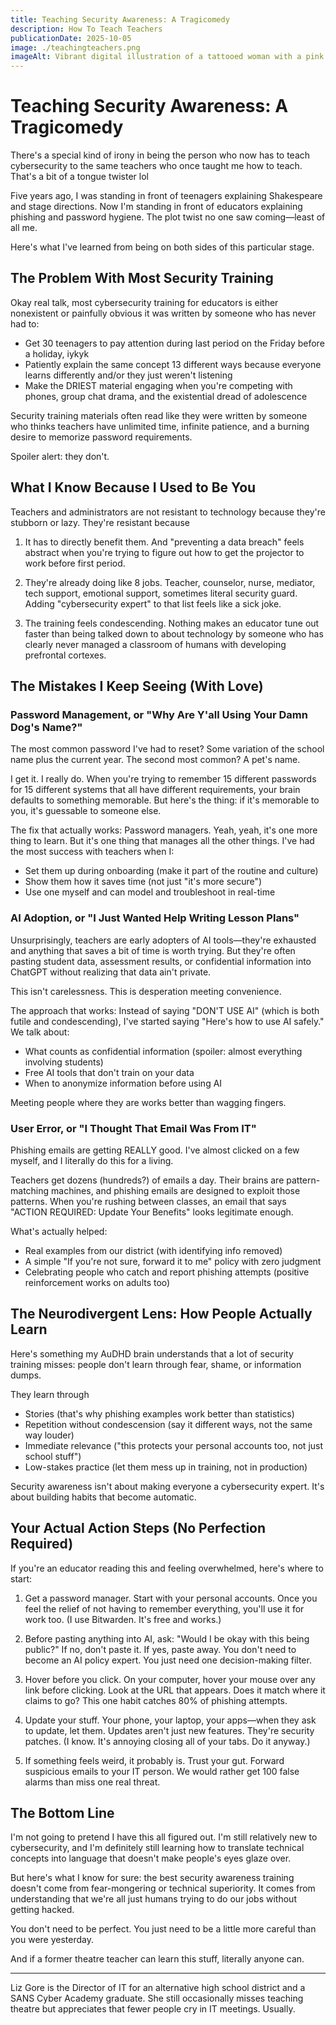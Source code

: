```yaml
---
title: Teaching Security Awareness: A Tragicomedy
description: How To Teach Teachers
publicationDate: 2025-10-05
image: ./teachingteachers.png
imageAlt: Vibrant digital illustration of a tattooed woman with a pink buzzcut in front of a room full of adults on their phones and laptops, the board behind her reads "Security Awareness - Stay Alert!"
---
```


# Teaching Security Awareness: A Tragicomedy

There's a special kind of irony in being the person who now has to teach cybersecurity to the same teachers who once taught me how to teach. That's a bit of a tongue twister lol

Five years ago, I was standing in front of teenagers explaining Shakespeare and stage directions. Now I'm standing in front of educators explaining phishing and password hygiene. The plot twist no one saw coming—least of all me.

Here's what I've learned from being on both sides of this particular stage.

## The Problem With Most Security Training

Okay real talk, most cybersecurity training for educators is either nonexistent or painfully obvious it was written by someone who has never had to:

- Get 30 teenagers to pay attention during last period on the Friday before a holiday, iykyk
- Patiently explain the same concept 13 different ways because everyone learns differently and/or they just weren't listening
- Make the DRIEST material engaging when you're competing with phones, group chat drama, and the existential dread of adolescence

Security training materials often read like they were written by someone who thinks teachers have unlimited time, infinite patience, and a burning desire to memorize password requirements.

Spoiler alert: they don't.

## What I Know Because I Used to Be You

Teachers and administrators are not resistant to technology because they're stubborn or lazy. They're resistant because

1. It has to directly benefit them. And "preventing a data breach" feels abstract when you're trying to figure out how to get the projector to work before first period.

2. They're already doing like 8 jobs. Teacher, counselor, nurse, mediator, tech support, emotional support, sometimes literal security guard. Adding "cybersecurity expert" to that list feels like a sick joke.

3. The training feels condescending. Nothing makes an educator tune out faster than being talked down to about technology by someone who has clearly never managed a classroom of humans with developing prefrontal cortexes.

## The Mistakes I Keep Seeing (With Love)

### Password Management, or "Why Are Y'all Using Your Damn Dog's Name?"

The most common password I've had to reset? Some variation of the school name plus the current year. The second most common? A pet's name.

I get it. I really do. When you're trying to remember 15 different passwords for 15 different systems that all have different requirements, your brain defaults to something memorable. But here's the thing: if it's memorable to you, it's guessable to someone else.

The fix that actually works: Password managers. Yeah, yeah, it's one more thing to learn. But it's one thing that manages all the other things. I've had the most success with teachers when I:

- Set them up during onboarding (make it part of the routine and culture)
- Show them how it saves time (not just "it's more secure")
- Use one myself and can model and troubleshoot in real-time

### AI Adoption, or "I Just Wanted Help Writing Lesson Plans"

Unsurprisingly, teachers are early adopters of AI tools—they're exhausted and anything that saves a bit of time is worth trying. But they're often pasting student data, assessment results, or confidential information into ChatGPT without realizing that data ain't private.

This isn't carelessness. This is desperation meeting convenience.

The approach that works: Instead of saying "DON'T USE AI" (which is both futile and condescending), I've started saying "Here's how to use AI safely." We talk about:

- What counts as confidential information (spoiler: almost everything involving students)
- Free AI tools that don't train on your data
- When to anonymize information before using AI

Meeting people where they are works better than wagging fingers.

### User Error, or "I Thought That Email Was From IT"

Phishing emails are getting REALLY good. I've almost clicked on a few myself, and I literally do this for a living.

Teachers get dozens (hundreds?) of emails a day. Their brains are pattern-matching machines, and phishing emails are designed to exploit those patterns. When you're rushing between classes, an email that says "ACTION REQUIRED: Update Your Benefits" looks legitimate enough.

What's actually helped:

- Real examples from our district (with identifying info removed)
- A simple "If you're not sure, forward it to me" policy with zero judgment
- Celebrating people who catch and report phishing attempts (positive reinforcement works on adults too)

## The Neurodivergent Lens: How People Actually Learn

Here's something my AuDHD brain understands that a lot of security training misses: people don't learn through fear, shame, or information dumps.

They learn through

- Stories (that's why phishing examples work better than statistics)
- Repetition without condescension (say it different ways, not the same way louder)
- Immediate relevance ("this protects your personal accounts too, not just school stuff")
- Low-stakes practice (let them mess up in training, not in production)

Security awareness isn't about making everyone a cybersecurity expert. It's about building habits that become automatic.

## Your Actual Action Steps (No Perfection Required)

If you're an educator reading this and feeling overwhelmed, here's where to start:

1. Get a password manager. Start with your personal accounts. Once you feel the relief of not having to remember everything, you'll use it for work too. (I use Bitwarden. It's free and works.)

2. Before pasting anything into AI, ask: "Would I be okay with this being public?" If no, don't paste it. If yes, paste away. You don't need to become an AI policy expert. You just need one decision-making filter.

3. Hover before you click. On your computer, hover your mouse over any link before clicking. Look at the URL that appears. Does it match where it claims to go? This one habit catches 80% of phishing attempts.

4. Update your stuff. Your phone, your laptop, your apps—when they ask to update, let them. Updates aren't just new features. They're security patches. (I know. It's annoying closing all of your tabs. Do it anyway.)

5. If something feels weird, it probably is. Trust your gut. Forward suspicious emails to your IT person. We would rather get 100 false alarms than miss one real threat.

## The Bottom Line

I'm not going to pretend I have this all figured out. I'm still relatively new to cybersecurity, and I'm definitely still learning how to translate technical concepts into language that doesn't make people's eyes glaze over.

But here's what I know for sure: the best security awareness training doesn't come from fear-mongering or technical superiority. It comes from understanding that we're all just humans trying to do our jobs without getting hacked.

You don't need to be perfect. You just need to be a little more careful than you were yesterday.

And if a former theatre teacher can learn this stuff, literally anyone can.

---

Liz Gore is the Director of IT for an alternative high school district and a SANS Cyber Academy graduate. She still occasionally misses teaching theatre but appreciates that fewer people cry in IT meetings. Usually.